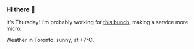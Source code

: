 ### Hi there :wave:

It's Thursday! I'm probably working for [this bunch](https://github.com/kohofinancial), making a service more micro.

Weather in Toronto: sunny, at +7°C.
